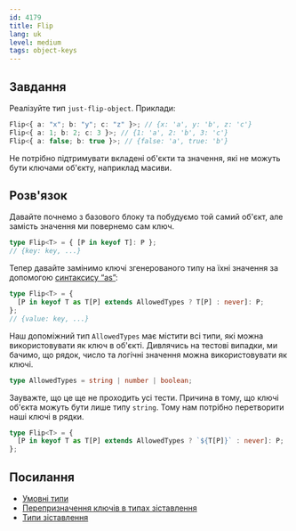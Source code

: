 ```yaml
---
id: 4179
title: Flip
lang: uk
level: medium
tags: object-keys
---
```


## Завдання

Реалізуйте тип `just-flip-object`. Приклади:

```ts
Flip<{ a: "x"; b: "y"; c: "z" }>; // {x: 'a', y: 'b', z: 'c'}
Flip<{ a: 1; b: 2; c: 3 }>; // {1: 'a', 2: 'b', 3: 'c'}
Flip<{ a: false; b: true }>; // {false: 'a', true: 'b'}
```

Не потрібно підтримувати вкладені об'єкти та значення, які не можуть
бути ключами об'єкту, наприклад масиви.

## Розв'язок

Давайте почнемо з базового блоку та побудуємо той самий об'єкт, але
замість значення ми повернемо сам ключ.

```ts
type Flip<T> = { [P in keyof T]: P };
// {key: key, ...}
```

Тепер давайте замінимо ключі згенерованого типу на їхні значення за допомогою
[синтаксису “as”](https://www.typescriptlang.org/docs/handbook/release-notes/typescript-4-1.html#key-remapping-in-mapped-types):

```ts
type Flip<T> = {
  [P in keyof T as T[P] extends AllowedTypes ? T[P] : never]: P;
};
// {value: key, ...}
```

Наш допоміжний тип `AllowedTypes` має містити всі типи, які можна використовувати
як ключ в об'єкті. Дивлячись на тестові випадки, ми бачимо, що рядок, число та
логічні значення можна використовувати як ключі.

```ts
type AllowedTypes = string | number | boolean;
```

Зауважте, що це ще не проходить усі тести. Причина в тому, що ключі об'єкта
можуть бути лише типу `string`. Тому нам потрібно перетворити наші ключі в рядки.

```ts
type Flip<T> = {
  [P in keyof T as T[P] extends AllowedTypes ? `${T[P]}` : never]: P;
};
```

## Посилання

- [Умовні типи](https://www.typescriptlang.org/docs/handbook/2/conditional-types.html)
- [Перепризначення ключів в типах зіставлення](https://www.typescriptlang.org/docs/handbook/release-notes/typescript-4-1.html#key-remapping-in-mapped-types)
- [Типи зіставлення](https://www.typescriptlang.org/docs/handbook/2/mapped-types.html)
